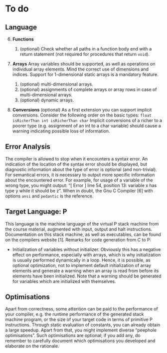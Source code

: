 # To do

## Language

6. **Functions**
    1. (optional) Check whether all paths in a function body end with a return statement (not required for procedures that return `void`).

7. **Arrays**
Array variables should be supported, as well as operations on individual array elements. Mind the correct use of dimensions and indices. Support for 1-dimensional static arrays is a mandatory feature.
    1. (optional) multi-dimensional arrays.
    1. (optional) assignments of complete arrays or array rows in case of multi-dimensional arrays.
    1. (optional) dynamic arrays.

8. **Conversions** (optional)
As a first extension you can support implicit conversions. Consider the following order on the basic types: `float isRicherThan int isRicherThan char`
Implicit conversions of a richer to a poorer type (e.g. assignment of an int to a char variable) should cause a warning indicating possible loss of information.


## Error Analysis

The compiler is allowed to stop when it encounters a syntax error. An indication of the location of the syntax error should be displayed, but diagnostic information about the type of error is optional (and non-trivial). For semantical errors, it is necessary to output more specific information about the encountered error. For example, for usage of a variable of the wrong type, you might output: “[ Error ] line 54, position 13: variable x has type y while it should be z”. When in doubt, the Gnu C Compiler [6] with options `ansi` and `pedantic` is the reference.


## Target Language: P

This language is the machine language of the virtual P stack machine from the course material, augmented with input, output and halt instructions. Documentation on this stack machine, as well as executables, can be found on the compilers website [1]. Remarks for code generation from C to P:

* Initialization of variables without initializer. Obviously this has a negative effect on performance, especially with arrays, which is why initialization is usually performed dynamically in a loop. Hence, it is possible, as optional optimization, not to implement default initialization of array elements and generate a warning when an array is read from before its elements have been initialized. Note that a warning should be generated for variables which are initialized with themselves.


## Optimisations

Apart from correctness, some attention can be paid to the performance of your compiler, e.g. the runtime performance of the generated stack machine program, or the size of your target code in terms of primitive P instructions. Through static evaluation of constants, you can already obtain a large speedup. Apart from that, you might implement diverse “peephole optimisations”. Such optimisations are optional; if you add any, do remember to carefully document which optimisations you developed and elaborate on the rationale.
